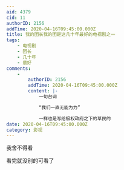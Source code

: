 ```yaml
---
aid: 4379
cid: 11
authorID: 2156
addTime: 2020-04-16T09:45:00.000Z
title: 我的团长我的团是这几十年最好的电视剧之一
tags:
    - 电视剧
    - 团长
    - 几十年
    - 最好
comments:
    -
        authorID: 2156
        addTime: 2020-04-16T09:45:00.000Z
        content: |-
            一句台词

            “我们一直无能为力”

            一样也是写给极权政府之下的草民的
date: 2020-04-16T09:45:00.000Z
category: 影视
---
```


我舍不得看

看完就没别的可看了
